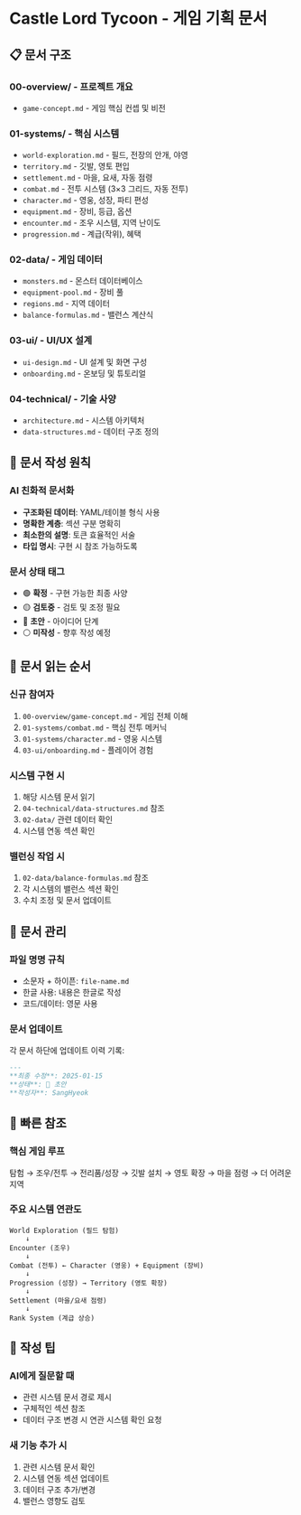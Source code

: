 # Castle Lord Tycoon - 게임 기획 문서

## 📋 문서 구조

### 00-overview/ - 프로젝트 개요
- `game-concept.md` - 게임 핵심 컨셉 및 비전

### 01-systems/ - 핵심 시스템
- `world-exploration.md` - 필드, 전장의 안개, 야영
- `territory.md` - 깃발, 영토 편입
- `settlement.md` - 마을, 요새, 자동 점령
- `combat.md` - 전투 시스템 (3×3 그리드, 자동 전투)
- `character.md` - 영웅, 성장, 파티 편성
- `equipment.md` - 장비, 등급, 옵션
- `encounter.md` - 조우 시스템, 지역 난이도
- `progression.md` - 계급(작위), 혜택

### 02-data/ - 게임 데이터
- `monsters.md` - 몬스터 데이터베이스
- `equipment-pool.md` - 장비 풀
- `regions.md` - 지역 데이터
- `balance-formulas.md` - 밸런스 계산식

### 03-ui/ - UI/UX 설계
- `ui-design.md` - UI 설계 및 화면 구성
- `onboarding.md` - 온보딩 및 튜토리얼

### 04-technical/ - 기술 사양
- `architecture.md` - 시스템 아키텍처
- `data-structures.md` - 데이터 구조 정의

## 🎯 문서 작성 원칙

### AI 친화적 문서화
- **구조화된 데이터**: YAML/테이블 형식 사용
- **명확한 계층**: 섹션 구분 명확히
- **최소한의 설명**: 토큰 효율적인 서술
- **타입 명시**: 구현 시 참조 가능하도록

### 문서 상태 태그
- 🟢 **확정** - 구현 가능한 최종 사양
- 🟡 **검토중** - 검토 및 조정 필요
- 🔴 **초안** - 아이디어 단계
- ⚪ **미작성** - 향후 작성 예정

## 📖 문서 읽는 순서

### 신규 참여자
1. `00-overview/game-concept.md` - 게임 전체 이해
2. `01-systems/combat.md` - 핵심 전투 메커닉
3. `01-systems/character.md` - 영웅 시스템
4. `03-ui/onboarding.md` - 플레이어 경험

### 시스템 구현 시
1. 해당 시스템 문서 읽기
2. `04-technical/data-structures.md` 참조
3. `02-data/` 관련 데이터 확인
4. 시스템 연동 섹션 확인

### 밸런싱 작업 시
1. `02-data/balance-formulas.md` 참조
2. 각 시스템의 밸런스 섹션 확인
3. 수치 조정 및 문서 업데이트

## 🔧 문서 관리

### 파일 명명 규칙
- 소문자 + 하이픈: `file-name.md`
- 한글 사용: 내용은 한글로 작성
- 코드/데이터: 영문 사용

### 문서 업데이트
각 문서 하단에 업데이트 이력 기록:
```markdown
---
**최종 수정**: 2025-01-15
**상태**: 🔴 초안
**작성자**: SangHyeok
```

## 🚀 빠른 참조

### 핵심 게임 루프
탐험 → 조우/전투 → 전리품/성장 → 깃발 설치 → 영토 확장 → 마을 점령 → 더 어려운 지역

### 주요 시스템 연관도
```
World Exploration (필드 탐험)
    ↓
Encounter (조우)
    ↓
Combat (전투) ← Character (영웅) + Equipment (장비)
    ↓
Progression (성장) → Territory (영토 확장)
    ↓
Settlement (마을/요새 점령)
    ↓
Rank System (계급 상승)
```

## 📝 작성 팁

### AI에게 질문할 때
- 관련 시스템 문서 경로 제시
- 구체적인 섹션 참조
- 데이터 구조 변경 시 연관 시스템 확인 요청

### 새 기능 추가 시
1. 관련 시스템 문서 확인
2. 시스템 연동 섹션 업데이트
3. 데이터 구조 추가/변경
4. 밸런스 영향도 검토
